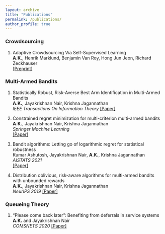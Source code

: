 ```yaml
---
layout: archive
title: "Publications"
permalink: /publications/
author_profile: true
---
```


<!-- The publication process is a bit weird and therefore, interesting. 
In addition to the final venue of acceptance, *I have also mentioned the venue(s) at which a paper was rejected.* -->

### Crowdsourcing
1. Adaptive Crowdsourcing Via Self-Supervised Learning <br>
**A.K.**, Henrik Marklund, Benjamin Van Roy, Hong Jun Jeon, Richard Zeckhauser <br>
[[Preprint]](https://arxiv.org/abs/2401.13239)

### Multi-Armed Bandits
1. Statistically Robust, Risk-Averse Best Arm Identification in Multi-Armed Bandits <br>
**A.K.**, Jayakrishnan Nair, Krishna Jagannathan <br>
*IEEE Transactions On Information Theory*
[[Paper]](https://ieeexplore.ieee.org/stamp/stamp.jsp?arnumber=9745056)

2. Constrained regret minimization for multi-criterion multi-armed bandits <br>
**A.K.**, Jayakrishnan Nair, Krishna Jagannathan <br>
*Springer Machine Learning* <br>
[[Paper]](https://link.springer.com/article/10.1007/s10994-022-06291-9)

3. Bandit algorithms: Letting go of logarithmic regret for statistical robustness <br>
Kumar Ashutosh, Jayakrishnan Nair, **A.K.**, Krishna Jagannathan <br>
*AISTATS 2021* <br>
[[Paper]](https://proceedings.mlr.press/v130/ashutosh21a/ashutosh21a.pdf)

4. Distribution oblivious, risk-aware algorithms for multi-armed bandits with unbounded rewards <br>
**A.K.**, Jayakrishnan Nair, Krishna Jagannathan <br>
*NeurIPS 2019* 
[[Paper]](https://papers.nips.cc/paper/9305-distribution-oblivious-risk-aware-algorithms-for-multi-armed-bandits-with-unbounded-rewards)

### Queueing Theory
1. “Please come back later”: Benefiting from deferrals in service systems <br>
**A.K.** and Jayakrishnan Nair <br>
*COMSNETS 2020* 
[[Paper]](https://ieeexplore.ieee.org/abstract/document/9027335)


